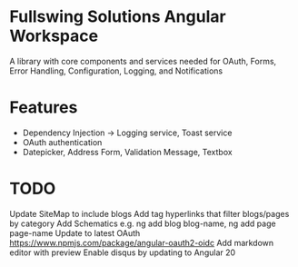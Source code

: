 # Fullswing Solutions Angular Workspace

A library with core components and services needed for OAuth, Forms, Error Handling, Configuration, Logging, and Notifications

# Features
- Dependency Injection -> Logging service, Toast service
- OAuth authentication
- Datepicker, Address Form, Validation Message, Textbox

# TODO

Update SiteMap to include blogs
Add tag hyperlinks that filter blogs/pages by category
Add Schematics e.g. ng add blog blog-name, ng add page page-name
Update to latest OAuth https://www.npmjs.com/package/angular-oauth2-oidc
Add markdown editor with preview
Enable disqus by updating to Angular 20
